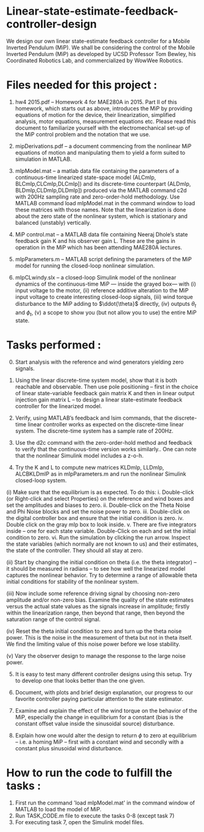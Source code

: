 # Linear-state-estimate-feedback-controller-design
We design our own linear state-estimate feedback controller for a Mobile Inverted Pendulum (MiP). We shall be considering the control of the Mobile Inverted Pendulum (MiP) as developed by UCSD Professor
Tom Bewley, his Coordinated Robotics Lab, and commercialized by WowWee Robotics.

# Files needed for this project : 

1. hw4 2015.pdf – Homework 4 for MAE280A in 2015. Part II of this homework, which starts out as above, introduces
the MiP by providing equations of motion for the device, their linearization, simplified analysis, motor equations,
measurement equations etc. Please read this document to familiarize yourself with the electromechanical set-up of
the MiP control problem and the notation that we use.

2. mipDerivations.pdf – a document commencing from the nonlinear MiP equations of motion and manipulating them to
yield a form suited to simulation in MATLAB.

3. mIpModel.mat – a matlab data file containing the parameters of a continuous-time linearized state-space model (ALCmIp,
BLCmIp,CLCmIp,DLCmIp]) and its discrete-time counterpart (ALDmIp, BLDmIp,CLDmIp,DLDmIp]) produced
via the MATLAB command c2d with 200Hz sampling rate and zero-order-hold methodology. Use MATLAB
command load mIpModel.mat in the command window to load these matrices with those names. Note that
the linearization is done about the zero state of the nonlinear system, which is stationary and balanced (unstably)
vertically.

4. MiP control.mat – a MATLAB data file containing Neeraj Dhole’s state feedback gain K and his observer gain L. These
are the gains in operation in the MiP which has been attending MAE280A lectures.

5. mIpParameters.m – MATLAB script defining the parameters of the MiP model for running the closed-loop nonlinear
simulation.

6. mIpCLwindy.slx – a closed-loop Simulink model of the nonlinear dynamics of the continuous-time MiP — inside the
grayed box— with
(i) input voltage to the motor,
(ii) reference additive alteration to the MiP input voltage to create interesting closed-loop signals,
(iii) wind torque disturbance to the MiP adding to $\ddot{\theta}$ directly,
(iv) outputs $\theta_t$ and $\phi_t$,
(v) a scope to show you (but not allow you to use) the entire MiP state.

# Tasks performed : 

0. Start analysis with the reference and wind generators yielding zero signals.
   
1. Using the linear discrete-time system model, show that it is both reachable and observable. Then use pole positioning
– first in the choice of linear state-variable feedback gain matrix K and then in linear output injection gain
matrix L – to design a linear state-estimate feedback controller for the linearized model.

2. Verify, using MATLAB’s feedback and lsim commands, that the discrete-time linear controller works as expected
on the discrete-time linear system. The discrete-time system has a sample rate of 200Hz.

3. Use the d2c command with the zero-order-hold method and feedback to verify that the continuous-time version
works similarly.. One can note that the nonlinear Simulink model includes a z-o-h.

4. Try the K and L to compute new matrices KLDmIp, LLDmIp, ALCBKLDmIP as in mIpParameters.m
and run the nonlinear Simulink closed-loop system.

(i) Make sure that the equilibrium is as expected. To do this:
i. Double-click (or Right-click and select Properties) on the reference and wind boxes and set the amplitudes
and biases to zero.
ii. Double-click on the Theta Noise and Phi Noise blocks and set the noise power to zero.
iii. Double-click on the digital controller box and ensure that the initial condition is zero.
iv. Double click on the gray mIp box to look inside.
v. There are five integrators inside – one for each state variable. Double-Click on each and set the initial
condition to zero.
vi. Run the simulation by clicking the run arrow. Inspect the state variables (which normally are not known
to us) and their estimates, the state of the controller. They should all stay at zero.

(ii) Start by changing the initial condition on theta (i.e. the theta integrator) – it should be measured in radians –
to see how well the linearized model captures the nonlinear behavior. Try to determine a range of allowable
theta initial conditions for stability of the nonlinear system.

(iii) Now include some reference driving signal by choosing non-zero amplitude and/or non-zero bias. Examine
the quality of the state estimates versus the actual state values as the signals increase in amplitude; firstly
within the linearization range, then beyond that range, then beyond the saturation range of the control signal.

(iv) Reset the theta initial condition to zero and turn up the theta noise power. This is the noise in the measurement
of theta but not in theta itself. We find the limiting value of this noise power before we lose stability.

(v) Vary the observer design to manage the response to the large noise power.

5. It is easy to test many different controller designs using this setup. Try to develop one that looks better than the one given.
   
6. Document, with plots and brief design explanation, our progress to our favorite controller paying particular
attention to the state estimator.

7. Examine and explain the effect of the wind torque on the behavior of the MiP, especially the change in equilibrium
for a constant (bias is the constant offset value inside the sinusoidal source) disturbance.

8. Explain how one would alter the design to return $\phi$ to zero at equilibrium – i.e. a homing MiP – first with
a constant wind and secondly with a constant plus sinusoidal wind disturbance.


# How to run the code to fulfill the tasks : 

1. First run the command 'load mIpModel.mat' in the command window of MATLAB to load the model of MiP.
2. Run TASK_CODE.m file to execute the tasks 0-8 (except task 7)
3. For executing task 7, open the Simulink model files.  


